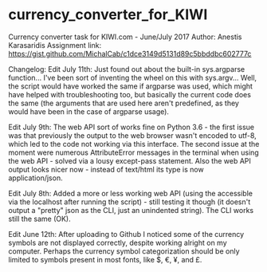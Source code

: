 # currency_converter_for_KIWI
Currency converter task for KIWI.com - June/July 2017
Author: Anestis Karasaridis
Assignment link: https://gist.github.com/MichalCab/c1dce3149d5131d89c5bbddbc602777c

Changelog:
Edit July 11th: Just found out about the built-in sys.argparse function... I've been sort of inventing the wheel on this with sys.argv... Well, the script would have worked the same if argparse was used, which might have helped with troubleshooting too, but basically the current code does the same (the arguments that are used here aren't predefined, as they would have been in the case of argparse usage).

Edit July 9th: The web API sort of works fine on Python 3.6 - the first issue was that previously the output to the web browser wasn't encoded to utf-8, which led to the code not working via this interface. The second issue at the moment were numerous AttributeError messages in the terminal when using the web API - solved via a lousy except-pass statement. Also the web API output looks nicer now - instead of text/html its type is now application/json.

Edit July 8th: Added a more or less working web API (using the accessible via the localhost after running the script) - still testing it though (it doesn't output a "pretty" json as the CLI, just an unindented string). The CLI works still the same (OK).

Edit June 12th: After uploading to Github I noticed some of the currency symbols are not displayed correctly, despite working alright on my computer. Perhaps the currency symbol categorization should be only limited to symbols present in most fonts, like $, €, ¥, and £.
